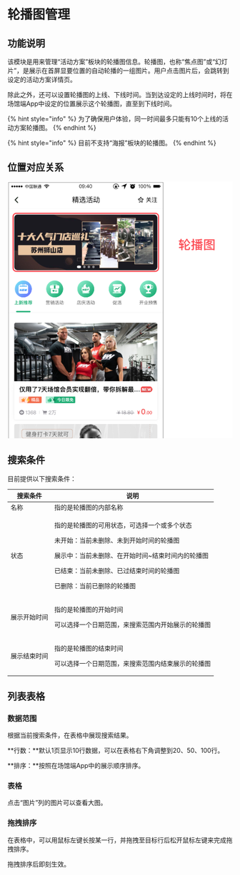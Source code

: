 # 轮播图管理

## 功能说明

该模块是用来管理“活动方案”板块的轮播图信息。轮播图，也称“焦点图”或“幻灯片”，是展示在首屏显要位置的自动轮播的一组图片。用户点击图片后，会跳转到设定的活动方案详情页。

除此之外，还可以设置轮播图的上线、下线时间。当到达设定的上线时间时，将在场馆端App中设定的位置展示这个轮播图，直至到下线时间。

{% hint style="info" %}
为了确保用户体验，同一时间最多只能有10个上线的活动方案轮播图。
{% endhint %}

{% hint style="info" %}
目前不支持“海报”板块的轮播图。
{% endhint %}

## 位置对应关系

![轮播图在场馆端App中的位置](<../../../.gitbook/assets/image (36).png>)

## 搜索条件

目前提供以下搜索条件：

| 搜索条件   | 说明                                                                                                                                      |
| ------ | --------------------------------------------------------------------------------------------------------------------------------------- |
| 名称     | 指的是轮播图的内部名称                                                                                                                             |
| 状态     | <p>指的是轮播图的可用状态，可选择一个或多个状态</p><p>未开始：当前未删除、未到开始时间的轮播图</p><p>展示中：当前未删除、在开始时间~结束时间内的轮播图</p><p>已结束：当前未删除、已过结束时间的轮播图</p><p>已删除：当前已删除的轮播图</p> |
| 展示开始时间 | <p>指的是轮播图的开始时间</p><p>可以选择一个日期范围，来搜索范围内开始展示的轮播图</p>                                                                                      |
| 展示结束时间 | <p>指的是轮播图的结束时间</p><p>可以选择一个日期范围，来搜索范围内结束展示的轮播图</p>                                                                                      |

## 列表表格

### 数据范围

根据当前搜索条件，在表格中展现搜索结果。

**行数：**默认1页显示10行数据，可以在表格右下角调整到20、50、100行。

**排序：**按照在场馆端App中的展示顺序排序。

### 表格

点击“图片”列的图片可以查看大图。

### 拖拽排序

在表格中，可以用鼠标左键长按某一行，并拖拽至目标行后松开鼠标左键来完成拖拽排序。

拖拽排序后即刻生效。
